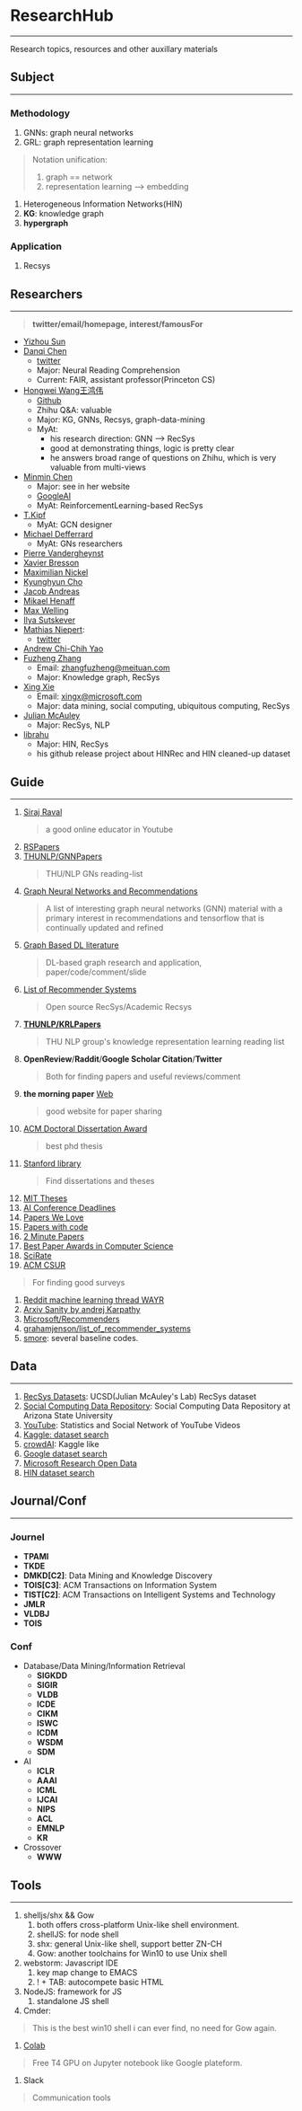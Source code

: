 # ResearchHub
---
Research topics, resources and other auxillary materials

## Subject
---
### Methodology
1. GNNs: graph neural networks
1. GRL: graph representation learning
  > Notation unification:
  >   1. graph == network
  >   1. representation learning --> embedding
1. Heterogeneous Information Networks(HIN)
  1. **KG**: knowledge graph
  1. **hypergraph**

### Application
1. Recsys

## Researchers
---
> **twitter/email/homepage, interest/famousFor**
* [Yizhou Sun](http://web.cs.ucla.edu/~yzsun/)
* [Danqi Chen](https://cs.stanford.edu/~danqi/)
  * [twitter](https://twitter.com/danqi_chen)
  * Major: Neural Reading Comprehension
  * Current: FAIR, assistant professor(Princeton CS)
* [Hongwei Wang王鸿伟](https://hwwang55.github.io/)
  * [Github](https://github.com/hwwang55)
  * Zhihu Q&A: valuable
  * Major: KG, GNNs, Recsys, graph-data-mining
  * MyAt:
      * his research direction: GNN --> RecSys
      * good at demonstrating things, logic is pretty clear
      * he answers broad range of questions on Zhihu, which is very valuable
        from multi-views
* [Minmin Chen](https://www.cse.wustl.edu/~mchen/)
  * Major: see in her website
  * [GoogleAI](https://ai.google/research/people/106011)
  * MyAt: ReinforcementLearning-based RecSys
* [T.Kipf](http://tkipf.github.io/)
  * MyAt: GCN designer
* [Michael Defferrard](http://deff.ch/)
  * MyAt: GNs researchers
* [Pierre Vandergheynst](https://about.me/pierre_vandergheynst)
* [Xavier Bresson](https://twitter.com/xbresson)
* [Maximilian Nickel](https://mnick.github.io/)
* [Kyunghyun Cho](http://www.kyunghyuncho.me/)
* [Jacob Andreas](https://people.eecs.berkeley.edu/~jda/)
* [Mikael Henaff](http://www.mikaelhenaff.net/)
* [Max Welling](https://twitter.com/wellingmax)
* [Ilya Sutskever](https://twitter.com/ilyasut)
* [Mathias Niepert](http://www.matlog.net/): 
  * [twitter](https://twitter.com/Mniepert)
* [Andrew Chi-Chih Yao](http://iiis.tsinghua.edu.cn/en/yao/)
* [Fuzheng Zhang]()
  * Email: zhangfuzheng@meituan.com
  * Major: Knowledge graph, RecSys
* [Xing Xie](https://www.microsoft.com/en-us/research/people/xingx/)
  * Email: xingx@microsoft.com
  * Major: data mining, social computing, ubiquitous computing, RecSys
* [Julian McAuley](https://cseweb.ucsd.edu/~jmcauley/)
  * Major: RecSys, NLP
* [librahu](https://github.com/librahu)
  * Major: HIN, RecSys
  * his github release project about HINRec and HIN cleaned-up dataset

## Guide
---
1. [Siraj Raval](https://www.youtube.com/channel/UCWN3xxRkmTPmbKwht9FuE5A)
    > a good online educator in Youtube
1. [RSPapers](https://github.com/hongleizhang/RSPapers)
1. [THUNLP/GNNPapers](https://github.com/thunlp/GNNPapers)
    > THU/NLP GNs reading-list
1. [Graph Neural Networks and Recommendations](https://github.com/yazdotai/graph-networks)
    > A list of interesting graph neural networks (GNN) material with 
      a primary interest in recommendations and tensorflow that is 
      continually updated and refined
1. [Graph Based DL literature](https://github.com/naganandy/graph-based-deep-learning-literature/blob/master/conference-publications/README.md)
    > DL-based graph research and application, paper/code/comment/slide
1. [List of Recommender Systems](https://github.com/grahamjenson/list_of_recommender_systems)
    > Open source RecSys/Academic Recsys
1. [**THUNLP/KRLPapers**](https://github.com/thunlp/KRLPapers)
    > THU NLP group's knowledge representation learning reading list
1. **OpenReview**/**Raddit**/**Google Scholar Citation**/**Twitter**
    > Both for finding papers and useful reviews/comment
1. **the morning paper** [Web](https://blog.acolyer.org/)
    > good website for paper sharing
1. [ACM Doctoral Dissertation Award](https://awards.acm.org/award_winners?year=&award=146&region=&submit=Submit&isSpecialCategory=)
    > best phd thesis
1. [Stanford library](http://sulair.stanford.edu/guides/find-dissertations-and-theses)
    > Find dissertations and theses
1. [MIT Theses](https://dspace.mit.edu)
1. [AI Conference Deadlines](https://aideadlin.es/)
1. [Papers We Love](https://github.com/papers-we-love/papers-we-love)
1. [Papers with code](https://paperswithcode.com/sota)
1. [2 Minute Papers](https://www.youtube.com/user/keeroyz)
1. [Best Paper Awards in Computer Science](http://jeffhuang.com/best_paper_awards.html)
1. [SciRate](https://scirate.com/)
1. [ACM CSUR](https://csur.acm.org/index.cfm)
  > For finding good surveys
1. [Reddit machine learning thread WAYR](https://www.reddit.com/r/MachineLearning/comments/bqlb3v/d_machine_learning_wayr_what_are_you_reading_week/) 
1. [Arxiv Sanity by andrej Karpathy](http://www.arxiv-sanity.com/)
1. [Microsoft/Recommenders](https://github.com/Microsoft/Recommenders)
1. [grahamjenson/list_of_recommender_systems](https://github.com/grahamjenson/list_of_recommender_systems)
1. [smore](https://github.com/cnclabs/smore): several baseline codes.


## Data
---
1. [RecSys Datasets](https://cseweb.ucsd.edu/~jmcauley/datasets.html): UCSD(Julian McAuley's Lab) RecSys dataset
1. [Social Computing Data Repository](http://socialcomputing.asu.edu/pages/home): Social Computing Data Repository at Arizona State University
1. [YouTube](http://netsg.cs.sfu.ca/youtubedata/): Statistics and Social Network of YouTube Videos
1. [Kaggle: dataset search](https://www.kaggle.com/)
1. [crowdAI](https://www.crowdai.org/): Kaggle like
1. [Google dataset search](https://toolbox.google.com/datasetsearch)
1. [Microsoft Research Open Data](https://msropendata.com/)
1. [HIN dataset search](http://shichuan.org/HIN_dataset.html)


## Journal/Conf
---
### Journel
* **TPAMI**
* **TKDE**
* **DMKD[C2]**: Data Mining and Knowledge Discovery
* **TOIS[C3]**: ACM Transactions on Information System
* **TIST[C2]**: ACM Transactions on Intelligent Systems and Technology
* **JMLR**
* **VLDBJ**
* **TOIS**
### Conf
* Database/Data Mining/Information Retrieval
  * **SIGKDD**
  * **SIGIR**
  * **VLDB**
  * **ICDE**
  * **CIKM**
  * **ISWC**
  * **ICDM**
  * **WSDM**
  * **SDM**
* AI
  * **ICLR**
  * **AAAI**
  * **ICML**
  * **IJCAI**
  * **NIPS**
  * **ACL**
  * **EMNLP**
  * **KR**
* Crossover
  * **WWW**

## Tools
---
1. shelljs/shx && Gow
    1. both offers cross-platform Unix-like shell environment.
    1. shellJS: for node shell
    1. shx: general Unix-like shell, support better ZN-CH
    1. Gow: another toolchains for Win10 to use Unix shell
1. webstorm: Javascript IDE
    1. key map change to EMACS
    1. ! + TAB: autocompete basic HTML
1. NodeJS: framework for JS
    1. standalone JS shell
1. Cmder:
> This is the best win10 shell i can ever find, no need for Gow again.
1. [Colab](https://colab.research.google.com/)
> Free T4 GPU on Jupyter notebook like Google plateform.
1. Slack
> Communication tools
